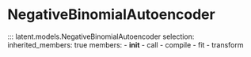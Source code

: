# NegativeBinomialAutoencoder

::: latent.models.NegativeBinomialAutoencoder
	selection:
		inherited_members: true
		members:
			- __init__
			- call
			- compile
			- fit
			- transform
